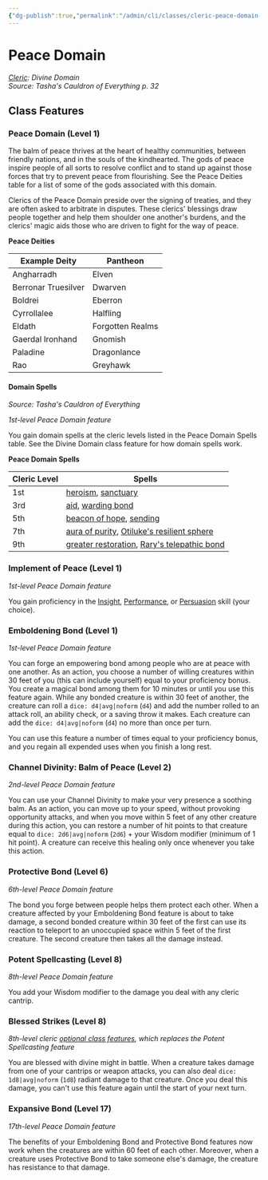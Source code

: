```yaml
---
{"dg-publish":true,"permalink":"/admin/cli/classes/cleric-peace-domain-tce/","tags":["compendium/src/5e/tce","domain/peace","subclass/cleric/peace"],"updated":"2025-01-11T15:32:13.692+00:00"}
---
```


# Peace Domain
*[Cleric](cleric.md): Divine Domain*  
*Source: Tasha's Cauldron of Everything p. 32*  


## Class Features

### Peace Domain (Level 1)

The balm of peace thrives at the heart of healthy communities, between friendly nations, and in the souls of the kindhearted. The gods of peace inspire people of all sorts to resolve conflict and to stand up against those forces that try to prevent peace from flourishing. See the Peace Deities table for a list of some of the gods associated with this domain.

Clerics of the Peace Domain preside over the signing of treaties, and they are often asked to arbitrate in disputes. These clerics' blessings draw people together and help them shoulder one another's burdens, and the clerics' magic aids those who are driven to fight for the way of peace.

**Peace Deities**

| Example Deity | Pantheon |
|---------------|----------|
| Angharradh | Elven |
| Berronar Truesilver | Dwarven |
| Boldrei | Eberron |
| Cyrrollalee | Halfling |
| Eldath | Forgotten Realms |
| Gaerdal Ironhand | Gnomish |
| Paladine | Dragonlance |
| Rao | Greyhawk |{ #peace-deities}


#### Domain Spells
_Source: Tasha's Cauldron of Everything_

*1st-level Peace Domain feature*

You gain domain spells at the cleric levels listed in the Peace Domain Spells table. See the Divine Domain class feature for how domain spells work.

**Peace Domain Spells**

| Cleric Level | Spells |
|--------------|--------|
| 1st | [heroism](/Admin/CLI/spells/heroism.md), [sanctuary](/Admin/CLI/spells/sanctuary.md) |
| 3rd | [aid](/Admin/CLI/spells/aid.md), [warding bond](/Admin/CLI/spells/warding-bond.md) |
| 5th | [beacon of hope](/Admin/CLI/spells/beacon-of-hope.md), [sending](/Admin/CLI/spells/sending.md) |
| 7th | [aura of purity](/Admin/CLI/spells/aura-of-purity.md), [Otiluke's resilient sphere](/Admin/CLI/spells/otilukes-resilient-sphere.md) |
| 9th | [greater restoration](/Admin/CLI/spells/greater-restoration.md), [Rary's telepathic bond](/Admin/CLI/spells/rarys-telepathic-bond.md) |{ #peace-domain-spells}


### Implement of Peace (Level 1)

*1st-level Peace Domain feature*

You gain proficiency in the [Insight](/3-Mechanics/CLI/rules/skills.md#Insight), [Performance](/3-Mechanics/CLI/rules/skills.md#Performance), or [Persuasion](/3-Mechanics/CLI/rules/skills.md#Persuasion) skill (your choice).

### Emboldening Bond (Level 1)

*1st-level Peace Domain feature*

You can forge an empowering bond among people who are at peace with one another. As an action, you choose a number of willing creatures within 30 feet of you (this can include yourself) equal to your proficiency bonus. You create a magical bond among them for 10 minutes or until you use this feature again. While any bonded creature is within 30 feet of another, the creature can roll a `dice: d4|avg|noform` (`d4`) and add the number rolled to an attack roll, an ability check, or a saving throw it makes. Each creature can add the `dice: d4|avg|noform` (`d4`) no more than once per turn.

You can use this feature a number of times equal to your proficiency bonus, and you regain all expended uses when you finish a long rest.

### Channel Divinity: Balm of Peace (Level 2)

*2nd-level Peace Domain feature*

You can use your Channel Divinity to make your very presence a soothing balm. As an action, you can move up to your speed, without provoking opportunity attacks, and when you move within 5 feet of any other creature during this action, you can restore a number of hit points to that creature equal to `dice: 2d6|avg|noform` (`2d6`) + your Wisdom modifier (minimum of 1 hit point). A creature can receive this healing only once whenever you take this action.

### Protective Bond (Level 6)

*6th-level Peace Domain feature*

The bond you forge between people helps them protect each other. When a creature affected by your Emboldening Bond feature is about to take damage, a second bonded creature within 30 feet of the first can use its reaction to teleport to an unoccupied space within 5 feet of the first creature. The second creature then takes all the damage instead.

### Potent Spellcasting (Level 8)

*8th-level Peace Domain feature*

You add your Wisdom modifier to the damage you deal with any cleric cantrip.

### Blessed Strikes (Level 8)

*8th-level cleric [optional class features](/3-Mechanics/CLI/rules/variant-rules/optional-class-features-tce.md), which replaces the Potent Spellcasting feature*

You are blessed with divine might in battle. When a creature takes damage from one of your cantrips or weapon attacks, you can also deal `dice: 1d8|avg|noform` (`1d8`) radiant damage to that creature. Once you deal this damage, you can't use this feature again until the start of your next turn.

### Expansive Bond (Level 17)

*17th-level Peace Domain feature*

The benefits of your Emboldening Bond and Protective Bond features now work when the creatures are within 60 feet of each other. Moreover, when a creature uses Protective Bond to take someone else's damage, the creature has resistance to that damage.